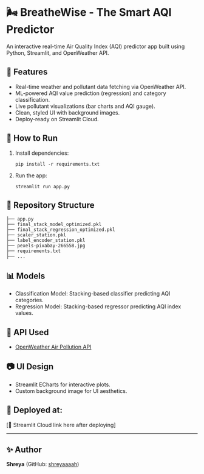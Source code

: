 
# 🌬️ BreatheWise - The Smart AQI Predictor

An interactive real-time Air Quality Index (AQI) predictor app built using Python, Streamlit, and OpenWeather API.

## 📌 Features
- Real-time weather and pollutant data fetching via OpenWeather API.
- ML-powered AQI value prediction (regression) and category classification.
- Live pollutant visualizations (bar charts and AQI gauge).
- Clean, styled UI with background images.
- Deploy-ready on Streamlit Cloud.

## 🚀 How to Run

1. Install dependencies:
   ```
   pip install -r requirements.txt
   ```

2. Run the app:
   ```
   streamlit run app.py
   ```

## 📁 Repository Structure
```
├── app.py
├── final_stack_model_optimized.pkl
├── final_stack_regression_optimized.pkl
├── scaler_station.pkl
├── label_encoder_station.pkl
├── pexels-pixabay-266558.jpg
├── requirements.txt
├── ...
```

## 📊 Models
- Classification Model: Stacking-based classifier predicting AQI categories.
- Regression Model: Stacking-based regressor predicting AQI index values.

## 📡 API Used
- [OpenWeather Air Pollution API](https://openweathermap.org/api/air-pollution)

## 📷 UI Design
- Streamlit ECharts for interactive plots.
- Custom background image for UI aesthetics.

## 📌 Deployed at:
[🔗 Streamlit Cloud link here after deploying]

---

## ✨ Author
**Shreya** (GitHub: [shreyaaaah](https://github.com/shreyaaaah))
